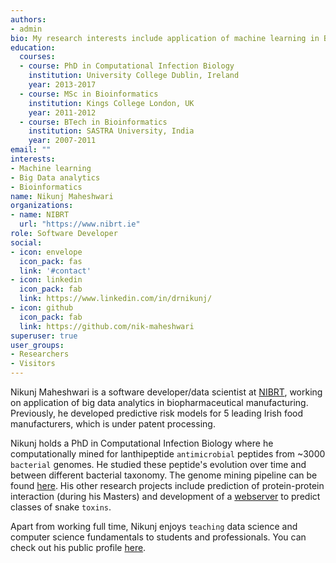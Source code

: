 ```yaml
---
authors:
- admin
bio: My research interests include application of machine learning in Big Data analytics,  and teaching data science with R
education:
  courses:
  - course: PhD in Computational Infection Biology
    institution: University College Dublin, Ireland
    year: 2013-2017
  - course: MSc in Bioinformatics
    institution: Kings College London, UK
    year: 2011-2012
  - course: BTech in Bioinformatics
    institution: SASTRA University, India
    year: 2007-2011
email: ""
interests:
- Machine learning
- Big Data analytics
- Bioinformatics
name: Nikunj Maheshwari
organizations:
- name: NIBRT
  url: "https://www.nibrt.ie"
role: Software Developer
social:
- icon: envelope
  icon_pack: fas
  link: '#contact'
- icon: linkedin
  icon_pack: fab
  link: https://www.linkedin.com/in/drnikunj/
- icon: github
  icon_pack: fab
  link: https://github.com/nik-maheshwari
superuser: true
user_groups:
- Researchers
- Visitors
---
```


Nikunj Maheshwari is a software developer/data scientist at [NIBRT](https://www.nibrt.ie), working on application of big data analytics in biopharmaceutical manufacturing. Previously, he developed predictive risk models for 5 leading Irish food manufacturers, which is under patent processing.

Nikunj holds a PhD in Computational Infection Biology where he computationally mined for lanthipeptide `antimicrobial` peptides from ~3000 `bacterial` genomes. He studied these peptide's evolution over time and between different bacterial taxonomy. The genome mining pipeline can be found [here](https://github.com/nik-maheshwari/genome-mining). His other research projects include prediction of protein-protein interaction (during his Masters) and development of a [webserver](https://www.jpsr.pharmainfo.in/Documents/Volumes/vol3Issue12/jpsr%2003111204.pdf) to predict classes of snake `toxins`.

Apart from working full time, Nikunj enjoys `teaching` data science and computer science fundamentals to students and professionals. You can check out his public profile [here](https://www.firsttutors.com/ireland/tutor/nikunj.maths.computer-skills/).
